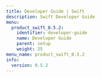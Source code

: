 ```yaml
---
title: Developer Guide | Swift
description: Swift Developer Guide
menu:
  product_swift_0.5.2:
    identifier: developer-guide
    name: Developer Guide
    parent: setup
    weight: 25
menu_name: product_swift_0.5.2
info:
  version: 0.5.2
---
```



